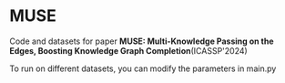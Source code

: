 # MUSE
Code and datasets for paper **MUSE: Multi-Knowledge Passing on the Edges, Boosting Knowledge Graph Completion**(ICASSP'2024)

To run on different datasets, you can modify the parameters in main.py
``` python main.py
